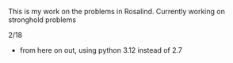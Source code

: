 This is my work on the problems in Rosalind. 
Currently working on stronghold problems

2/18
- from here on out, using python 3.12 instead of 2.7
